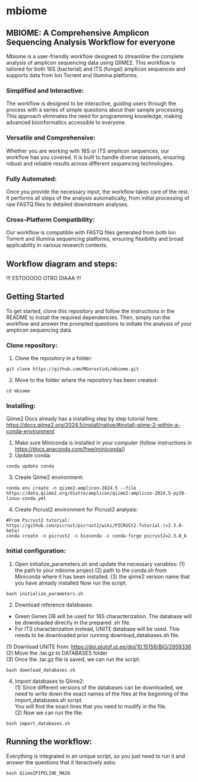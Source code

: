 # mbiome

## MBIOME: A Comprehensive Amplicon Sequencing Analysis Workflow for everyone

Mbiome is a user-friendly workflow designed to streamline the complete analysis of amplicon sequencing data using QIIME2. This workflow is tailored for both 16S (bacterial) and ITS (fungal) amplicon sequences and supports data from Ion Torrent and Illumina platforms.

### Simplified and Interactive:
The workflow is designed to be interactive, guiding users through the process with a series of simple questions about their sample processing. This approach eliminates the need for programming knowledge, making advanced bioinformatics accessible to everyone.

### Versatile and Comprehensive: 
Whether you are working with 16S or ITS amplicon sequences, our workflow has you covered. It is built to handle diverse datasets, ensuring robust and reliable results across different sequencing technologies.

### Fully Automated:
Once you provide the necessary input, the workflow takes care of the rest. It performs all steps of the analysis automatically, from initial processing of raw FASTQ files to detailed downstream analyses.

### Cross-Platform Compatibility:
Our workflow is compatible with FASTQ files generated from both Ion Torrent and Illumina sequencing platforms, ensuring flexibility and broad applicability in various research contexts.

## Workflow diagram and steps: 

!!! ESTOOOOO OTRO DIAAA !!!

## Getting Started

To get started, clone this repository and follow the instructions in the README to install the required dependencies. Then, simply run the workflow and answer the prompted questions to initiate the analysis of your amplicon sequencing data.

### Clone repository: 
1. Clone the repository in a folder: 
```shell
git clone https://github.com/MGorostidi/mbiome.git
```
2. Move to the folder where the repository has been created: 
```
cd mbiome
```

### Installing: 

Qiime2 Docs already has a installing step by step tutorial here: https://docs.qiime2.org/2024.5/install/native/#install-qiime-2-within-a-conda-environment 

1. Make sure Miniconda is installed in your computer (follow instructions in https://docs.anaconda.com/free/miniconda/)
2. Update conda:
```shell
conda update conda
```
<!-- 3. Install wget:
```shell
conda install wget
``` -->
3. Create Qiime2 environment: 

```shell
conda env create -n qiime2-amplicon-2024.5 --file https://data.qiime2.org/distro/amplicon/qiime2-amplicon-2024.5-py39-linux-conda.yml
```
<!-- ```shell
wget https://data.qiime2.org/distro/amplicon/qiime2-amplicon-2024.2-py38-linux-conda.yml
conda env create -n qiime2-amplicon-2024.2 --file qiime2-amplicon-2024.2-py38-linux-conda.yml
rm qiime2-amplicon-2024.2-py38-linux-conda.yml
``` -->
4. Create Picrust2 environment for Picrust2 analysis: 
```shell
#From Picrust2 tutorial: https://github.com/picrust/picrust2/wiki/PICRUSt2-Tutorial-(v2.3.0-beta)
conda create -n picrust2 -c bioconda -c conda-forge picrust2=2.3.0_b
```

### Initial configuration: 
1. Open initialize_parameters.sh and update the necessary variables: 
(1) the path to your mbiome project
(2) path to the conda.sh from Miniconda where it has been installed.
(3) the qiime2 version name that you have already installed
Now run the script. 
```shell
bash initialize_parameters.sh
```

2. Download reference databases: 
- Green Genes DB will be used for 16S characterization. The database will be downloaded directly in the prepared .sh file. 
- For ITS characterization instead, UNITE database will be used. This needs to be downloaded prior running download_databases.sh file. 

(1) Download UNITE from: https://doi.plutof.ut.ee/doi/10.15156/BIO/2959336<br>
(2) Move the .tar.gz to DATABASES folder<br>
(3) Once the .tar.gz file is saved, we can run the script: 

```shell
bash download_databases.sh
```
4. Import databases to Qiime2:<br>
(1) Since different versions of the databases can be downloaded, we need to write down the exact names of the files at the beginning of the import_databases.sh script.<br>
You will find the exact lines that you need to modify in the file.<br>
(2) Now we can run the file: 
```shell
bash import_databases.sh
```

## Running the workflow: 
Everything is integrated in an unique script, so you just need to run it and answer the questions that it iteractively asks:
```shell
bash Qiime2PIPELINE_MAIN
```